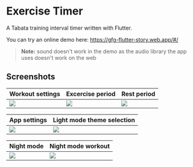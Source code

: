 # Exercise Timer

A Tabata training interval timer written with Flutter.

You can try an online demo here: https://gfg-flutter-story.web.app/#/

> **Note:** sound doesn't work in the demo as the audio library the app uses doesn't work on the web

## Screenshots

| Workout settings | Excercise period | Rest period |
| ---------------- | ---------------- | ----------- |
| ![](https://github.com/insin/tabata_timer/blob/master/screenshots/settings.png) | ![](https://github.com/insin/tabata_timer/raw/master/screenshots/workout_exercise.png) | ![](https://github.com/insin/tabata_timer/raw/master/screenshots/workout_rest.png)|

| App settings | Light mode theme selection |
| ------------ | -------------------------- |
| ![](https://github.com/insin/tabata_timer/raw/master/screenshots/settings.png) | ![](https://github.com/insin/tabata_timer/raw/master/screenshots/light_theme.png) |

| Night mode | Night mode workout |
| ---------- | ------------------ |
| ![](https://github.com/insin/tabata_timer/raw/master/screenshots/tabata_config_night.png) | ![](https://github.com/insin/tabata_timer/raw/master/screenshots/workout_night.png) |
